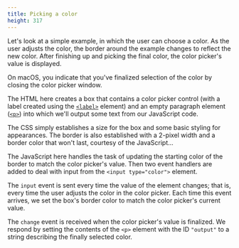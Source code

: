 ```yaml
---
title: Picking a color
height: 317
---
```

Let's look at a simple example, in which the user can choose a color. As the user adjusts the color, the border around the example changes to reflect the new color. After finishing up and picking the final color, the color picker's value is displayed.

On macOS, you indicate that you've finalized selection of the color by closing the color picker window.

The HTML here creates a box that contains a color picker control (with a label created using the [`<label>`](/en-US/docs/Web/HTML/Element/label "The HTML &lt;label> element represents a caption for an item in a user interface.") element) and an empty paragraph element ([`<p>`](/en-US/docs/Web/HTML/Element/p "The HTML &lt;p> element represents a paragraph.")) into which we'll output some text from our JavaScript code.

The CSS simply establishes a size for the box and some basic styling for appearances. The border is also established with a 2-pixel width and a border color that won't last, courtesy of the JavaScript...

The JavaScript here handles the task of updating the starting color of the border to match the color picker's value. Then two event handlers are added to deal with input from the `<input type="color">` element.

The `input` event is sent every time the value of the element changes; that is, every time the user adjusts the color in the color picker. Each time this event arrives, we set the box's border color to match the color picker's current value.

The `change` event is received when the color picker's value is finalized. We respond by setting the contents of the `<p>` element with the ID `"output"` to a string describing the finally selected color.
